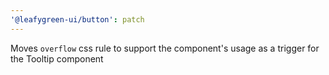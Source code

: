 ```yaml
---
'@leafygreen-ui/button': patch
---
```


Moves `overflow` css rule to support the component's usage as a trigger for the Tooltip component

